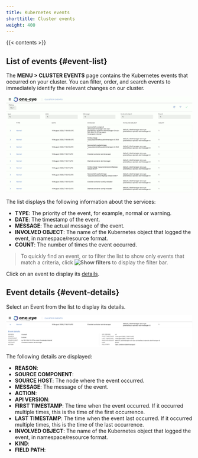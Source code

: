 ```yaml
---
title: Kubernetes events
shorttitle: Cluster events
weight: 400
---
```


{{< contents >}}

## List of events {#event-list}

The **MENU > CLUSTER EVENTS** page contains the Kubernetes events that occurred on your cluster. You can filter, order, and search events to immediately identify the relevant changes on our cluster.

![List of events](events-list.png)

The list displays the following information about the services:

- **TYPE**: The priority of the event, for example, normal or warning.
- **DATE**: The timestamp of the event.
- **MESSAGE**: The actual message of the event.
- **INVOLVED OBJECT**: The name of the Kubernetes object that logged the event, in namespace/resource format.
- **COUNT**: The number of times the event occurred.

> To quickly find an event, or to filter the list to show only events that match a criteria, click **![Show filters](/docs/one-eye/headless/icon-filters.png)** to display the filter bar.

Click on an event to display its [details](#event-details).

## Event details {#event-details}

Select an Event from the list to display its details.

![Details of an event](event-details.png)

The following details are displayed:

- **REASON**: 
- **SOURCE COMPONENT**: 
- **SOURCE HOST**: The node where the event occurred.
- **MESSAGE**: The message of the event.
- **ACTION**: 
- **API VERSION**: 
- **FIRST TIMESTAMP**: The time when the event occurred. If it occurred multiple times, this is the time of the first occurrence.
- **LAST TIMESTAMP**: The time when the event last occurred. If it occurred multiple times, this is the time of the last occurrence.
- **INVOLVED OBJECT**: The name of the Kubernetes object that logged the event, in namespace/resource format.
- **KIND**: 
- **FIELD PATH**: 
